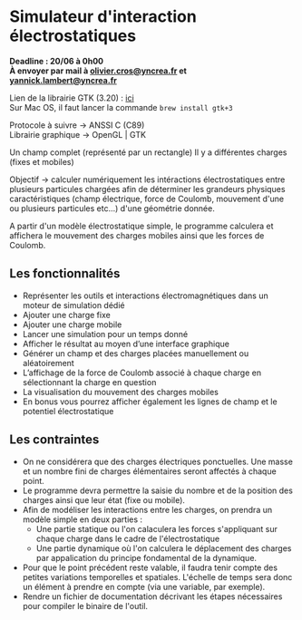 # Simulateur d'interaction électrostatiques
**Deadline : 20/06 à 0h00**  
**À envoyer par mail à olivier.cros@yncrea.fr et yannick.lambert@yncrea.fr**

Lien de la librairie GTK (3.20) : [ici](https://download.gnome.org/sources/gtk+/3.20/gtk+-3.20.0.tar.xz "GTK 3.20")  
Sur Mac OS, il faut lancer la commande `brew install gtk+3`  

Protocole à suivre -> ANSSI C (C89)  
Librairie graphique -> OpenGL | GTK  

Un champ complet (représenté par un rectangle)
Il y a différentes charges (fixes et mobiles)

Objectif -> calculer numériquement les intéractions électrostatiques entre plusieurs particules chargées afin de déterminer les grandeurs physiques caractéristiques (champ électrique, force de Coulomb, mouvement d'une ou plusieurs particules etc...) d'une géométrie donnée.

A partir d'un modèle électrostatique simple, le programme calculera et affichera le mouvement des charges mobiles ainsi que les forces de Coulomb.

## Les fonctionnalités
* Représenter les outils et interactions électromagnétiques dans un moteur de simulation dédié
* Ajouter une charge fixe
* Ajouter une charge mobile
* Lancer une simulation pour un temps donné
* Afficher le résultat au moyen d’une interface graphique
* Générer un champ et des charges placées manuellement ou aléatoirement
* L’affichage de la force de Coulomb associé à chaque charge en sélectionnant la charge en question
* La visualisation du mouvement des charges mobiles
* En bonus vous pourrez afficher également les lignes de champ et le potentiel électrostatique

## Les contraintes
* On ne considérera que des charges électriques ponctuelles. Une masse et un nombre fini de charges élémentaires seront affectés à chaque point.
* Le programme devra permettre la saisie du nombre et de la position des charges ainsi que leur état (fixe ou mobile).
* Afin de modéliser les interactions entre les charges, on prendra un modèle simple en deux parties :
  * Une partie statique ou l'on calaculera les forces s'appliquant sur chaque charge dans le cadre de l'électrostatique
  * Une partie dynamique où l'on calculera le déplacement des charges par appalication du principe fondamental de la dynamique.
* Pour que le point précédent reste valable, il faudra tenir compte des petites variations temporelles et spatiales. L'échelle de temps sera donc un élément à prendre en compte (via une variable, par exemple).
* Rendre un fichier de documentation décrivant les étapes nécessaires pour compiler le binaire de l'outil.




